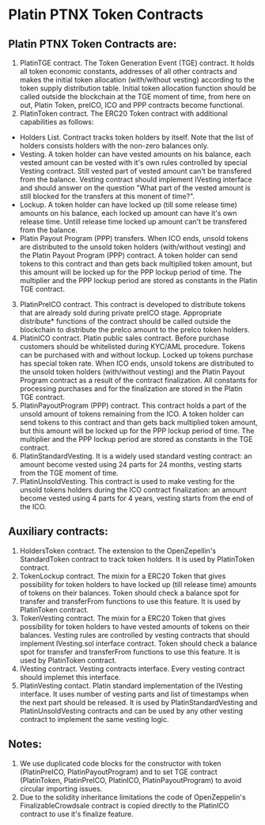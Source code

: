 # Platin PTNX Token Contracts

## Platin PTNX Token Contracts are:

1. PlatinTGE contract. The Token Generation Event (TGE) contract. It holds all token economic constants, addresses of all other contracts and makes the initial token allocation (with/without vesting) according to the token supply distribution table. Initial token allocation function should be called outside the blockchain at the TGE  moment of time, from here on out, Platin Token, preICO, ICO and PPP contracts become functional.
2. PlatinToken contract. The ERC20 Token contract with additional capabilities as follows:
- Holders List. Contract tracks token holders by itself. Note that the list of holders consists holders with the non-zero balances only.
- Vesting. A token holder can have vested amounts on his balance, each vested amount can be vested with it's own rules controlled by special Vesting contract. Still vested part of vested amount can't be transfered from the balance. Vesting contract should implement IVesting interface and should answer on the question "What part of the vested amount is still blocked for the transfers at this monent of time?".
- Lockup. A token holder can have locked up (till some release time) amounts on his balance, each locked up amount can have it's own release time. Untill release time locked up amount can't be transfered from the balance.
- Platin Payout Program (PPP) transfers. When ICO ends, unsold tokens are distributed to the unsold token holders (with/without vesting) and the Platin Payout Program (PPP) contract. A token holder can send tokens to this contract and than gets back multiplied token amount, but this amount will be locked up for the PPP lockup period of time. The multiplier and the PPP lockup period are stored as constants in the Platin TGE contract.
3. PlatinPreICO contract. This contract is developed to distribute tokens that are already sold during private preICO stage. Appropriate distribute* functions of the contract should be called outside the blockchain to distribute the preIco amount to the preIco token holders.
4. PlatinICO contract. Platin public sales contract. Before purchase customers should be whitelisted during KYC/AML procedure. Tokens can be purchased with and without lockup. Locked up tokens purchase has special token rate. When ICO ends, unsold tokens are distributed to the unsold token holders (with/without vesting) and the Platin Payout Program contract as a result of the contract finalization. All constants for processing purchases and for the finalization are stored in the Platin TGE contract.
5. PlatinPayoutProgram (PPP) contract. This contract holds a part of the unsold amount of tokens remaining from the ICO. A token holder can send tokens to this contract and than gets back multiplied token amount, but this amount will be locked up for the PPP lockup period of time. The multiplier and the PPP lockup period are stored as constants in the TGE contract.
6. PlatinStandardVesting. It is a widely used standard vesting contract: an amount become vested using 24 parts for 24 months, vesting starts from the TGE moment of time.
7. PlatinUnsoldVesting. This contract is used to make vesting for the unsold tokens holders during the ICO contract finalization: an amount become vested using 4 parts for 4 years, vesting starts from the end of the ICO.

## Auxiliary contracts:

1. HoldersToken contract. The extension to the OpenZepellin's StandardToken contract to track token holders. It is used by PlatinToken contract.
2. TokenLockup contract. The mixin for a ERC20 Token that gives possibility for token holders to have locked up (till release time) amounts of tokens on their balances. Token should check a balance spot for transfer and transferFrom functions to use this feature. It is used by PlatinToken contract.
3. TokenVesting contract. The mixin for a ERC20 Token that gives possibility for token holders to have vested amounts of tokens on their balances. Vesting rules are controlled by vesting contracts that should implement IVesting.sol interface contract. Token should check a balance spot for transfer and transferFrom functions to use this feature. It is used by PlatinToken contract.
4. IVesting contract. Vesting contracts interface. Every vesting contract should implemet this interface.
5. PlatinVesting contact. Platin standard implementation of the IVesting interface. It uses number of vesting parts and list of timestamps when the next part should be released. It is used by PlatinStandardVesting and PlatinUnsoldVesting contracts and can be used by any other vesting contract to implement the same vesting logic.

## Notes:

1. We use duplicated code blocks for the constructor with token (PlatinPreICO, PlatinPayoutProgram) and to set TGE contract (PlatinToken, PlatinPreICO, PlatinICO, PlatinPayoutProgram) to avoid circular importing issues.
2. Due to the solidity inheritance limitations the code of OpenZeppelin's FinalizableCrowdsale contract is copied directly to the PlatinICO contract to use it's finalize feature.
